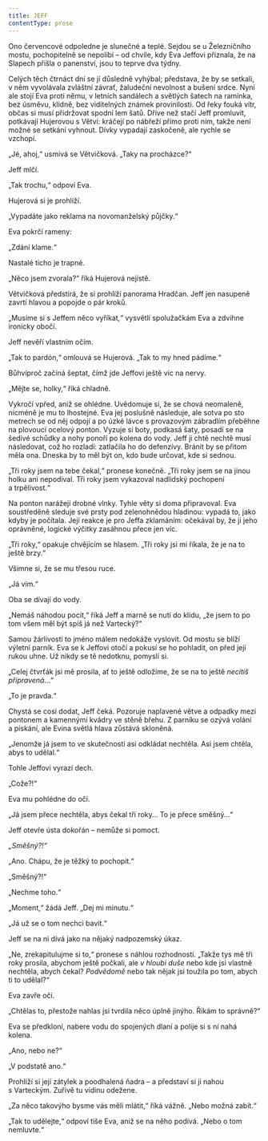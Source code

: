 ```yaml
---
title: JEFF
contentType: prose
---
```


<section>

Ono červencové odpoledne je slunečné a teplé. Sejdou se u Železničního mostu, pochopitelně se nepolíbí – od chvíle, kdy Eva Jeffovi přiznala, že na Slapech přišla o panenství, jsou to teprve dva týdny.

Celých těch čtrnáct dní se jí důsledně vyhýbal; představa, že by se setkali, v něm vyvolávala zvláštní závrať, žaludeční nevolnost a bušení srdce. Nyní ale stojí Eva proti němu, v letních sandálech a světlých šatech na ramínka, bez úsměvu, klidně, bez viditelných známek provinilosti. Od řeky fouká vítr, občas si musí přidržovat spodní lem šatů. Dříve než stačí Jeff promluvit, potkávají Hujerovou s Větví: kráčejí po nábřeží přímo proti nim, takže není možné se setkání vyhnout. Dívky vypadají zaskočeně, ale rychle se vzchopí.

„Jé, ahoj,“ usmívá se Větvičková. „Taky na procházce?“

Jeff mlčí.

„Tak trochu,“ odpoví Eva.

Hujerová si je prohlíží.

„Vypadáte jako reklama na novomanželský půjčky.“

Eva pokrčí rameny:

„Zdání klame.“

Nastalé ticho je trapné.

„Něco jsem zvorala?“ říká Hujerová nejistě.

Větvičková předstírá, že si prohlíží panorama Hradčan. Jeff jen nasupeně zavrtí hlavou a popojde o pár kroků.

„Musíme si s Jeffem něco vyříkat,“ vysvětlí spolužačkám Eva a zdvihne ironicky obočí.

Jeff nevěří vlastním očím.

„Tak to pardón,“ omlouvá se Hujerová. „Tak to my hned pádíme.“

Bůhvíproč začíná šeptat, čímž jde Jeffovi ještě víc na nervy.

„Mějte se, holky,“ říká chladně.

Vykročí vpřed, aniž se ohlédne. Uvědomuje si, že se chová neomaleně, nicméně je mu to lhostejné. Eva jej poslušně následuje, ale sotva po sto metrech se od něj odpojí a po úzké lávce s provazovým zábradlím přeběhne na plovoucí ocelový ponton. Vyzuje si boty, podkasá šaty, posadí se na šedivé schůdky a nohy ponoří po kolena do vody. Jeff ji chtě nechtě musí následovat, což ho rozladí: zatlačila ho do defenzívy. Bránit by se přitom měla ona. Dneska by to měl být on, kdo bude určovat, kde si sednou.

„Tři roky jsem na tebe čekal,“ pronese konečně. „Tři roky jsem se na jinou holku ani nepodíval. Tři roky jsem vykazoval nadlidský pochopení a trpělivost.“

Na ponton narážejí drobné vlnky. Tyhle věty si doma připravoval. Eva soustředěně sleduje své prsty pod zelenohnědou hladinou: vypadá to, jako kdyby je počítala. Její reakce je pro Jeffa zklamáním: očekával by, že ji jeho oprávněné, logické výčitky zasáhnou přece jen víc.

„Tři roky,“ opakuje chvějícím se hlasem. „Tři roky jsi mi říkala, že je na to ještě brzy.“

Všimne si, že se mu třesou ruce.

„Já vím.“

Oba se dívají do vody.

„Nemáš náhodou pocit,“ říká Jeff a marně se nutí do klidu, „že jsem to po tom všem měl být spíš já než Vartecký?“

Samou žárlivostí to jméno málem nedokáže vyslovit. Od mostu se blíží výletní parník. Eva se k Jeffovi otočí a pokusí se ho pohladit, on před její rukou uhne. Už nikdy se tě nedotknu, pomyslí si.

„Celej čtvrťák jsi mě prosila, ať to ještě odložíme, že se na to ještě _necítíš_ _připravená_…“

„To je pravda.“

Chystá se cosi dodat, Jeff čeká. Pozoruje naplavené větve a odpadky mezi pontonem a kamennými kvádry ve stěně břehu. Z parníku se ozývá volání a pískání, ale Evina světlá hlava zůstává skloněná.

„Jenomže já jsem to ve skutečnosti asi odkládat nechtěla. Asi jsem chtěla, abys to udělal.“

Tohle Jeffovi vyrazí dech.

„Cože?!“

Eva mu pohlédne do očí.

„Já jsem přece nechtěla, abys čekal tři roky… To je přece směšný…“

Jeff otevře ústa dokořán – nemůže si pomoct.

_„Směšný?!“_

„Ano. Chápu, že je těžký to pochopit.“

„Směšný?!“

„Nechme toho.“

„Moment,“ žádá Jeff. „Dej mi minutu.“

„Já už se o tom nechci bavit.“

Jeff se na ni dívá jako na nějaký nadpozemský úkaz.

„Ne, zrekapitulujme si to,“ pronese s náhlou rozhodností. „Takže tys mě tři roky prosila, abychom ještě počkali, ale _v hloubi duše_ nebo kde jsi vlastně nechtěla, abych čekal? _Podvědomě_ nebo tak nějak jsi toužila po tom, abych ti to udělal?“

Eva zavře oči.

„Chtělas to, přestože nahlas jsi tvrdila něco úplně jinýho. Říkám to správně?“

Eva se předkloní, nabere vodu do spojených dlaní a polije si s ní nahá kolena.

„Ano, nebo ne?“

„V podstatě ano.“

Prohlíží si její zátylek a poodhalená ňadra – a představí si ji nahou s Varteckým. Zuřivě tu vidinu odežene.

„Za něco takovýho bysme vás měli mlátit,“ říká vážně. „Nebo možná zabít.“

„Tak to udělejte,“ odpoví tiše Eva, aniž se na něho podívá. „Nebo o tom nemluvte.“

</section>

